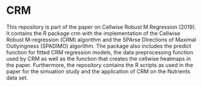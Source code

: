 # CRM
This repository is part of the paper on Cellwise Robust M Regression (2019). It contains the R package crm with the implementation of the Cellwise Robust M-regression (CRM) algorithm and the SPArse DIrections of Maximal Outlyingness (SPADIMO) algorithm. The package also includes the predict function for fitted CRM regression models, the data preprocessing function used by CRM as well as the function that creates the cellwise heatmaps in the paper. Furthermore, the repository contains the R scripts as used in the paper for the simuation study and the application of CRM on the Nutrients data set.
